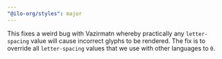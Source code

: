```yaml
---
"@ilo-org/styles": major
---
```


This fixes a weird bug with Vazirmatn whereby practically any `letter-spacing` value will cause incorrect glyphs to be rendered. The fix is to override all `letter-spacing` values that we use with other languages to `0`.
